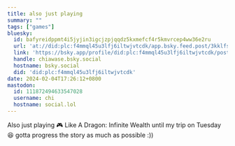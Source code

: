 ```yaml
---
title: also just playing
summary: ""
tags: ["games"]
bluesky:
  id: bafyreidppmt4i5jyjin3igcjzpjqqdz5kxmefcf4r5kmvrcep4ww36e2ru
  url: 'at://did:plc:f4mmql45u3lfj6iltwjvtcdk/app.bsky.feed.post/3kklfsmoyk22t'
  link: 'https://bsky.app/profile/did:plc:f4mmql45u3lfj6iltwjvtcdk/post/3kklfsmoyk22t'
  handle: chiawase.bsky.social
  hostname: bsky.social
  did: 'did:plc:f4mmql45u3lfj6iltwjvtcdk'
date: 2024-02-04T17:26:12+0800
mastodon:
  id: 111872494633547028
  username: chi
  hostname: social.lol
---
```


Also just playing 🎮 Like A Dragon: Infinite Wealth until my trip on Tuesday 😆 gotta progress the story as much as possible :))

